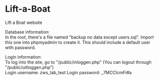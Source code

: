 # Lift-a-Boat
 Lift a Boat website
 
 Database information:\
 In the root, there's a file named "backup no data except users.sql". Import this one into phpmyadmin to create it. This should include a default user with password.
 
 Login information:\
 To log into the site, go to "/public/inloggen.php" (You can logout through "/public/uitloggen.php")\
 Login username: zws_lab_test
 Login password: _7MCClcmFi#a
